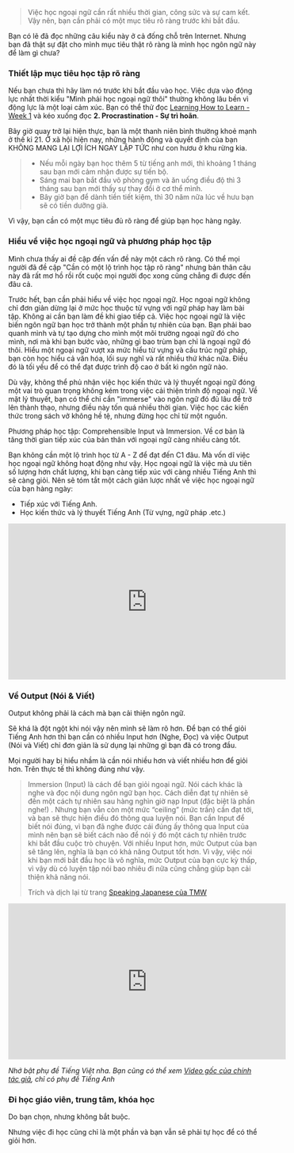 > Việc học ngoại ngữ cần rất nhiều thời gian, công sức và sự cam kết. Vậy nên, bạn cần phải có một mục tiêu rõ ràng trước khi bắt đầu. 

Bạn có lẽ đã đọc những câu kiểu này ở cả đống chỗ trên Internet. Nhưng bạn đã thật sự đặt cho mình mục tiêu thật rõ ràng là mình học ngôn ngữ này để làm gì chưa?

### Thiết lập mục tiêu học tập rõ ràng

Nếu bạn chưa thì hãy làm nó trước khi bắt đầu vào học. Việc dựa vào động lực nhất thời kiểu "Mình phải học ngoại ngữ thôi" thường không lâu bền vì động lực là một loại cảm xúc. Bạn có thể thử đọc [Learning How to Learn - Week 1](https://spiderum.com/bai-dang/Learning-How-to-Learn-Week-1-5ii) và kéo xuống đọc **2. Procrastination - Sự trì hoãn**. 

Bây giờ quay trở lại hiện thực, bạn là một thanh niên bình thường khoẻ mạnh ở thế kỉ 21. Ở xã hội hiện nay, những hành động và quyết định của bạn KHÔNG MANG LẠI LỢI ÍCH NGAY LẬP TỨC như con hươu ở khu rừng kia. 
> - Nếu mỗi ngày bạn học thêm 5 từ tiếng anh mới, thì khoảng 1 tháng sau bạn mới cảm nhận được sự tiến bộ.
> - Sáng mai bạn bắt đầu vô phòng gym và ăn uống điều độ thì 3 tháng sau bạn mới thấy sự thay đổi ở cơ thể mình.
> - Bây giờ bạn để dành tiền tiết kiệm, thì 30 năm nữa lúc về hưu bạn sẽ có tiền dưỡng già.  

Vì vậy, bạn cần có một mục tiêu đủ rõ ràng để giúp bạn học hàng ngày.

### Hiểu về việc học ngoại ngữ và phương pháp học tập
Mình chưa thấy ai đề cập đến vấn đề này một cách rõ ràng. Có thể mọi người đã đề cập "Cần có một lộ trình học tập rõ ràng" nhưng bản thân câu này đã rất mơ hồ rồi rốt cuộc mọi người đọc xong cũng chẳng đi được đến đâu cả.

Trước hết, bạn cần phải hiểu về việc học ngoại ngữ. Học ngoại ngữ không chỉ đơn giản dừng lại ở mức học thuộc từ vựng với ngữ pháp hay làm bài tập. Không ai cần bạn làm đề khi giao tiếp cả. Việc học ngoại ngữ là việc biến ngôn ngữ bạn học trở thành một phần tự nhiên của bạn. Bạn phải bao quanh mình và tự tạo dựng cho mình một môi trường ngoại ngữ đó cho mình, nơi mà khi bạn bước vào, những gì bao trùm bạn chỉ là ngoại ngữ đó thôi. Hiểu một ngoại ngữ vượt xa mức hiểu từ vựng và cấu trúc ngữ pháp, bạn còn học hiểu cả văn hóa, lối suy nghĩ và rất nhiều thứ khác nữa. Điều đó là tối yếu để có thể đạt được trình độ cao ở bất kì ngôn ngữ nào.

Dù vậy, không thể phủ nhận việc học kiến thức và lý thuyết ngoại ngữ đóng một vai trò quan trọng không kém trong việc cải thiện trình độ ngoại ngữ. Về mặt lý thuyết, bạn có thể chỉ cần "immerse" vào ngôn ngữ đó đủ lâu để trở lên thành thạo, nhưng điều này tốn quá nhiều thời gian. Việc học các kiến thức trong sách vở không hề tệ, nhưng đừng học chỉ từ một nguồn.

Phương pháp học tập: Comprehensible Input và Immersion. Về cơ bản là tăng thời gian tiếp xúc của bản thân với ngoại ngữ càng nhiều càng tốt.

Bạn không cần một lộ trình học từ A - Z để đạt đến C1 đâu. Mà vốn dĩ việc học ngoại ngữ không hoạt động như vậy. Học ngoại ngữ là việc mà ưu tiên số lượng hơn chất lượng, khi bạn càng tiếp xúc với càng nhiều Tiếng Anh thì sẽ càng giỏi. Nên sẽ tóm tắt một cách giản lược nhất về việc học ngoại ngữ của bạn hàng ngày:

- Tiếp xúc với Tiếng Anh.
- Học kiến thức và lý thuyết Tiếng Anh (Từ vựng, ngữ pháp .etc.)

<iframe width="560" height="315" src="https://www.youtube.com/embed/j0OotbfBAA0?si=B1p9LnDi1BAPQK-W" title="YouTube video player" frameborder="0" allow="accelerometer; autoplay; clipboard-write; encrypted-media; gyroscope; picture-in-picture; web-share" referrerpolicy="strict-origin-when-cross-origin" allowfullscreen></iframe>

### Về Output (Nói & Viết)
Output không phải là cách mà bạn cải thiện ngôn ngữ. 

Sẽ khá là đột ngột khi nói vậy nên mình sẽ làm rõ hơn. Để bạn có thể giỏi Tiếng Anh hơn thì bạn cần có nhiều Input hơn (Nghe, Đọc) và việc Output (Nói và Viết) chỉ đơn giản là sử dụng lại những gì bạn đã có trong đầu. 

Mọi người hay bị hiểu nhầm là cần nói nhiều hơn và viết nhiều hơn để giỏi hơn. Trên thực tế thì không đúng như vậy.

>  Immersion (Input) là cách để bạn giỏi ngoại ngữ. Nói cách khác là nghe và đọc nội dung ngôn ngữ bạn học. Cách diễn đạt tự nhiên sẽ đến một cách tự nhiên sau hàng nghìn giờ nạp Input (đặc biệt là phần nghe!) . Nhưng bạn vẫn còn một mức “ceiling” (mức trần) cần đạt tới, và bạn sẽ thực hiện điều đó thông qua luyện nói. Bạn cần Input để biết nói đúng, vì bạn đã nghe được cái đúng ấy thông qua Input của mình nên bạn sẽ biết cách nào để nói ý đó một cách tự nhiên trước khi bắt đầu cuộc trò chuyện. Với nhiều Input hơn, mức Output của bạn sẽ tăng lên, nghĩa là bạn có khả năng Output tốt hơn. Vì vậy, việc nói khi bạn mới bắt đầu học là vô nghĩa, mức Output của bạn cực kỳ thấp, vì vậy dù có luyện tập nói bao nhiêu đi nữa cũng chẳng giúp bạn cải thiện khả năng nói. 
> 
> Trích và dịch lại từ trang [Speaking Japanese của TMW](https://learnjapanese.moe/speaking/)
 
<iframe width="560" height="315" src="https://www.youtube.com/embed/4Ir4206DfvQ?si=2sm6kF9xzljoJs_b" title="YouTube video player" frameborder="0" allow="accelerometer; autoplay; clipboard-write; encrypted-media; gyroscope; picture-in-picture; web-share" referrerpolicy="strict-origin-when-cross-origin" allowfullscreen></iframe>

_Nhớ bật phụ đề Tiếng Việt nha. Bạn cũng có thể xem [Video gốc của chính tác giả](https://www.youtube.com/watch?v=NiTsduRreug), chỉ có phụ đề Tiếng Anh_

### Đi học giáo viên, trung tâm, khóa học

Do bạn chọn, nhưng không bắt buộc. 

Nhưng việc đi học cũng chỉ là một phần và bạn vẫn sẽ phải tự học để có thể giỏi hơn.




